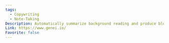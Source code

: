 ```yaml
---
tags:
  - Copywriting
  - Note-Taking
Description: Automatically summarize background reading and produce blogs, articles, and reports faster.
Link: https://www.genei.io/
Favorite: false
---
```


